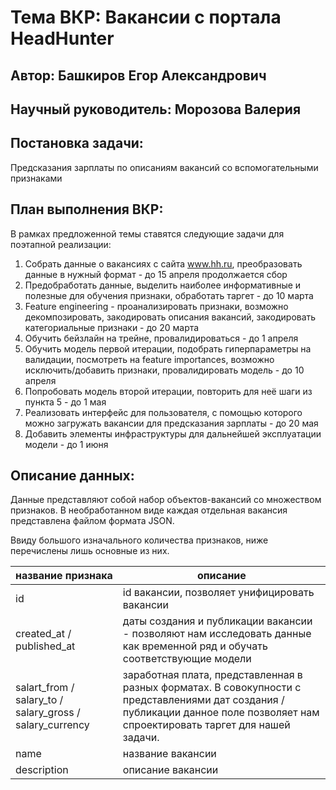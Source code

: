 # Тема ВКР: Вакансии с портала HeadHunter
## Автор: Башкиров Егор Александрович
## Научный руководитель: Морозова Валерия 
## Постановка задачи:
Предсказания зарплаты по описаниям вакансий со вспомогательными признаками 

## План выполнения ВКР:
В рамках предложенной темы ставятся следующие задачи для поэтапной реализации:
1) Собрать данные о вакансиях с сайта www.hh.ru, преобразовать данные в нужный формат - до 15 апреля продолжается сбор
2) Предобработать данные, выделить наиболее информативные и полезные для обучения признаки, обработать таргет - до 10 марта
3) Feature engineering - проанализировать признаки, возможно декомпозировать, закодировать описания вакансий, закодировать категориальные признаки - до 20 марта
4) Обучить бейзлайн на трейне, провалидироваться - до 1 апреля
5) Обучить модель первой итерации, подобрать гиперпараметры на валидации, посмотреть на feature importances, возможно исключить/добавить признаки, провалидировать модель - до 10 апреля
6) Попробовать модель второй итерации, повторить для неё шаги из пункта 5 - до 1 мая
7) Реализовать интерфейс для пользователя, с помощью которого можно загружать вакансии для предсказания зарплаты - до 20 мая
8) Добавить элементы инфраструктуры для дальнейшей эксплуатации модели - до 1 июня

## Описание данных:
Данные представляют собой набор объектов-вакансий со множеством признаков. В необработанном виде каждая отдельная вакансия представлена файлом формата JSON.

Ввиду большого изначального количества признаков, ниже перечислены лишь основные из них.

| название признака | описание |
-|-|
| id | id вакансии, позволяет унифицировать вакансии |
| created_at / published_at | даты создания и публикации вакансии - позволяют нам исследовать данные как временной ряд и обучать соответствующие модели |
| salart_from / salary_to / salary_gross / salary_currency | заработная плата, представленная в разных форматах. В совокупности с представлениями дат создания / публикации данное поле позволяет нам спроектировать таргет для нашей задачи. |
| name | название вакансии |
| description | описание вакансии |
